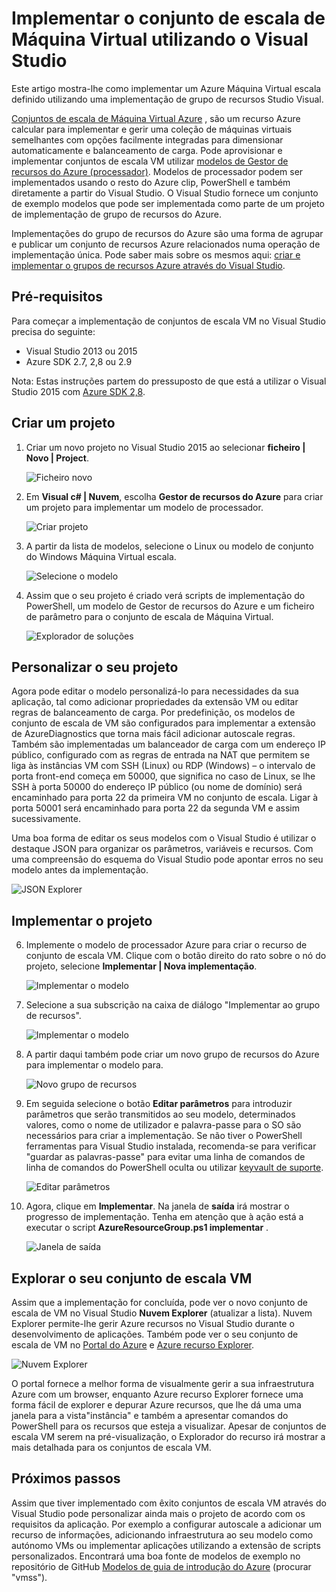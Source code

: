 <properties
    pageTitle="Implementar o conjunto de escala de Máquina Virtual utilizando o Visual Studio | Microsoft Azure"
    description="Implementar conjuntos de escala de Máquina Virtual utilizando o Visual Studio e um modelo de Gestor de recursos"
    services="virtual-machine-scale-sets"
    documentationCenter=""
    authors="gbowerman"
    manager="timlt"
    editor=""
    tags="azure-resource-manager"/>

<tags
    ms.service="virtual-machine-scale-sets"
    ms.workload="na"
    ms.tgt_pltfrm="na"
    ms.devlang="na"
    ms.topic="article"
    ms.date="06/13/2016"
    ms.author="guybo"/>

# <a name="deploy-virtual-machine-scale-set-using-visual-studio"></a>Implementar o conjunto de escala de Máquina Virtual utilizando o Visual Studio

Este artigo mostra-lhe como implementar um Azure Máquina Virtual escala definido utilizando uma implementação de grupo de recursos Studio Visual.


[Conjuntos de escala de Máquina Virtual Azure](https://azure.microsoft.com/blog/azure-vm-scale-sets-public-preview/) , são um recurso Azure calcular para implementar e gerir uma coleção de máquinas virtuais semelhantes com opções facilmente integradas para dimensionar automaticamente e balanceamento de carga. Pode aprovisionar e implementar conjuntos de escala VM utilizar [modelos de Gestor de recursos do Azure (processador)](https://github.com/Azure/azure-quickstart-templates). Modelos de processador podem ser implementados usando o resto do Azure clip, PowerShell e também diretamente a partir do Visual Studio. O Visual Studio fornece um conjunto de exemplo modelos que pode ser implementada como parte de um projeto de implementação de grupo de recursos do Azure.

Implementações do grupo de recursos do Azure são uma forma de agrupar e publicar um conjunto de recursos Azure relacionados numa operação de implementação única. Pode saber mais sobre os mesmos aqui: [criar e implementar o grupos de recursos Azure através do Visual Studio](../vs-azure-tools-resource-groups-deployment-projects-create-deploy.md).

## <a name="pre-requisites"></a>Pré-requisitos

Para começar a implementação de conjuntos de escala VM no Visual Studio precisa do seguinte:

- Visual Studio 2013 ou 2015
- Azure SDK 2.7, 2,8 ou 2.9

Nota: Estas instruções partem do pressuposto de que está a utilizar o Visual Studio 2015 com [Azure SDK 2,8](https://azure.microsoft.com/blog/announcing-the-azure-sdk-2-8-for-net/).

## <a name="creating-a-project"></a>Criar um projeto

1. Criar um novo projeto no Visual Studio 2015 ao selecionar **ficheiro | Novo | Project**.

    ![Ficheiro novo][file_new]

2. Em **Visual c# | Nuvem**, escolha **Gestor de recursos do Azure** para criar um projeto para implementar um modelo de processador.

    ![Criar projeto][create_project]

3.  A partir da lista de modelos, selecione o Linux ou modelo de conjunto do Windows Máquina Virtual escala.

    ![Selecione o modelo][select_Template]

4. Assim que o seu projeto é criado verá scripts de implementação do PowerShell, um modelo de Gestor de recursos do Azure e um ficheiro de parâmetro para o conjunto de escala de Máquina Virtual.

    ![Explorador de soluções][solution_explorer]

## <a name="customize-your-project"></a>Personalizar o seu projeto

Agora pode editar o modelo personalizá-lo para necessidades da sua aplicação, tal como adicionar propriedades da extensão VM ou editar regras de balanceamento de carga. Por predefinição, os modelos de conjunto de escala de VM são configurados para implementar a extensão de AzureDiagnostics que torna mais fácil adicionar autoscale regras. Também são implementadas um balanceador de carga com um endereço IP público, configurado com as regras de entrada na NAT que permitem se liga às instâncias VM com SSH (Linux) ou RDP (Windows) – o intervalo de porta front-end começa em 50000, que significa no caso de Linux, se lhe SSH à porta 50000 do endereço IP público (ou nome de domínio) será encaminhado para porta 22 da primeira VM no conjunto de escala. Ligar à porta 50001 será encaminhado para porta 22 da segunda VM e assim sucessivamente.

 Uma boa forma de editar os seus modelos com o Visual Studio é utilizar o destaque JSON para organizar os parâmetros, variáveis e recursos. Com uma compreensão do esquema do Visual Studio pode apontar erros no seu modelo antes da implementação.

![JSON Explorer][json_explorer]

## <a name="deploy-the-project"></a>Implementar o projeto

6. Implemente o modelo de processador Azure para criar o recurso de conjunto de escala VM. Clique com o botão direito do rato sobre o nó do projeto, selecione **Implementar | Nova implementação**.

    ![Implementar o modelo][5deploy_Template]

7. Selecione a sua subscrição na caixa de diálogo "Implementar ao grupo de recursos".

    ![Implementar o modelo][6deploy_Template]

8. A partir daqui também pode criar um novo grupo de recursos do Azure para implementar o modelo para.

    ![Novo grupo de recursos][new_resource]

9. Em seguida selecione o botão **Editar parâmetros** para introduzir parâmetros que serão transmitidos ao seu modelo, determinados valores, como o nome de utilizador e palavra-passe para o SO são necessários para criar a implementação. Se não tiver o PowerShell ferramentas para Visual Studio instalada, recomenda-se para verificar "guardar as palavras-passe" para evitar uma linha de comandos de linha de comandos do PowerShell oculta ou utilizar [keyvault de suporte](https://azure.microsoft.com/blog/keyvault-support-for-arm-templates/).

    ![Editar parâmetros][edit_parameters]

10. Agora, clique em **Implementar**. Na janela de **saída** irá mostrar o progresso de implementação. Tenha em atenção que à ação está a executar o script **AzureResourceGroup.ps1 implementar** .

    ![Janela de saída][output_window]

## <a name="exploring-your-vm-scale-set"></a>Explorar o seu conjunto de escala VM

Assim que a implementação for concluída, pode ver o novo conjunto de escala de VM no Visual Studio **Nuvem Explorer** (atualizar a lista). Nuvem Explorer permite-lhe gerir Azure recursos no Visual Studio durante o desenvolvimento de aplicações. Também pode ver o seu conjunto de escala de VM no [Portal do Azure](https://portal.azure.com) e [Azure recurso Explorer](https://resources.azure.com/).

![Nuvem Explorer][cloud_explorer]

 O portal fornece a melhor forma de visualmente gerir a sua infraestrutura Azure com um browser, enquanto Azure recurso Explorer fornece uma forma fácil de explorer e depurar Azure recursos, que lhe dá uma uma janela para a vista"instância" e também a apresentar comandos do PowerShell para os recursos que esteja a visualizar. Apesar de conjuntos de escala VM serem na pré-visualização, o Explorador do recurso irá mostrar a mais detalhada para os conjuntos de escala VM.

## <a name="next-steps"></a>Próximos passos

Assim que tiver implementado com êxito conjuntos de escala VM através do Visual Studio pode personalizar ainda mais o projeto de acordo com os requisitos da aplicação. Por exemplo a configurar autoscale a adicionar um recurso de informações, adicionando infraestrutura ao seu modelo como autónomo VMs ou implementar aplicações utilizando a extensão de scripts personalizados. Encontrará uma boa fonte de modelos de exemplo no repositório de GitHub [Modelos de guia de introdução do Azure](https://github.com/Azure/azure-quickstart-templates) (procurar "vmss").

[file_new]: ./media/virtual-machine-scale-sets-vs-create/1-FileNew.png
[create_project]: ./media/virtual-machine-scale-sets-vs-create/2-CreateProject.png
[select_Template]: ./media/virtual-machine-scale-sets-vs-create/3b-SelectTemplateLin.png
[solution_explorer]: ./media/virtual-machine-scale-sets-vs-create/4-SolutionExplorer.png
[json_explorer]: ./media/virtual-machine-scale-sets-vs-create/10-JsonExplorer.png
[5deploy_Template]: ./media/virtual-machine-scale-sets-vs-create/5-DeployTemplate.png
[6deploy_Template]: ./media/virtual-machine-scale-sets-vs-create/6-DeployTemplate.png
[new_resource]: ./media/virtual-machine-scale-sets-vs-create/7-NewResourceGroup.png
[edit_parameters]: ./media/virtual-machine-scale-sets-vs-create/8-EditParameter.png
[output_window]: ./media/virtual-machine-scale-sets-vs-create/9-Output.png
[cloud_explorer]: ./media/virtual-machine-scale-sets-vs-create/12-CloudExplorer.png
